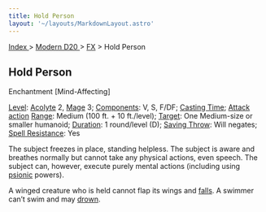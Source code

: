 ```yaml
---
title: Hold Person
layout: '~/layouts/MarkdownLayout.astro'
---
```


[ Index ](/) > [ Modern D20 ](/modern.d20.srd) > [FX](/modern.d20.srd/fx) > Hold Person

## Hold Person

Enchantment [Mind-Affecting]

[Level](/modern.d20.srd/fx/level):
[Acolyte](/modern.d20.srd/classes/advanced/acolyte) 2,
[Mage](/modern.d20.srd/classes/advanced/mage) 3;
[Components](/modern.d20.srd/fx/components): V, S, F/DF; [Casting Time](/modern.d20.srd/fx/casting.time); [Attack action](/modern.d20.srd/combat/attack.actions)
[Range](/modern.d20.srd/fx/range): Medium (100 ft. + 10 ft./level);
[Target](/modern.d20.srd/fx/target): One Medium-size or smaller humanoid;
[Duration](/modern.d20.srd/fx/duration): 1 round/level (D); [Saving Throw](/modern.d20.srd/basics/saving.throws): Will negates; [Spell Resistance](/modern.d20.srd/special.abilities/spell.resistance): Yes

The subject freezes in place, standing helpless. The subject is aware and
breathes normally but cannot take any physical actions, even speech. The
subject can, however, execute purely mental actions (including using
[psionic](/modern.d20.srd/psionics) powers).

A winged creature who is held cannot flap its wings and
[falls](/modern.d20.srd/environment.hazards/falling). A swimmer can’t swim and
may [drown](/modern.d20.srd/environment.hazards/suffocation.drowning).

